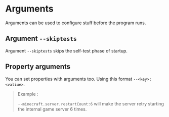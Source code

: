 # Arguments
Arguments can be used to configure stuff before the program runs.

## Argument `--skiptests`
Argument `--skiptests` skips the self-test phase of startup.

## Property arguments
You can set properties with arguments too. Using this format 
```--<key>:<valiue>```.

> Example :
> 
> ```--minecraft.server.restartCount:6``` will make the server retry starting 
> the internal game server 6 times.

